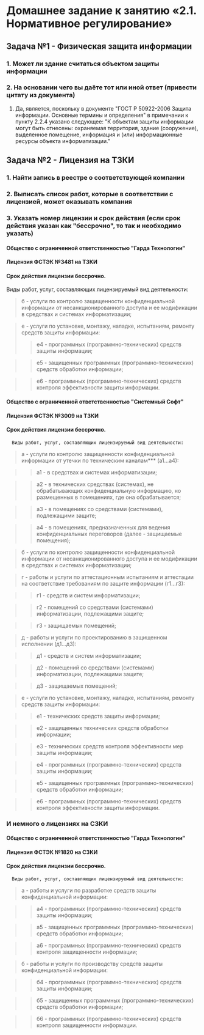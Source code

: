 # Домашнее задание к занятию «2.1. Нормативное регулирование»

   ## Задача №1 - Физическая защита информации ##

### 1. Может ли здание считаться объектом защиты информации
### 2. На основании чего вы даёте тот или иной ответ (привести цитату из документа)

   1. Да, является, поскольку в документе "ГОСТ Р 50922-2006 Защита информации. Основные термины и определения" в примечании к пункту 2.2.4 указано следующее: "К объектам защиты информации могут быть отнесены: охраняемая территория, здание (сооружение), выделенное помещение, информация и (или) информационные ресурсы объекта информатизации."


   ## Задача №2 - Лицензия на ТЗКИ

### 1. Найти запись в реестре о соответствующей компании
### 2. Выписать список работ, которые в соответствии с лицензией, может оказывать компания
### 3. Указать номер лицензии и срок действия (если срок действия указан как "бессрочно", то так и необходимо указать)

   #### Общество с ограниченной ответственностью "Гарда Технологии"
   #### Лицензия ФСТЭК №3481 на ТЗКИ
   #### Cрок действия лицензии бессрочно.
   Виды работ, услуг, составляющих лицензируемый вид деятельности:
   > б - услуги по контролю защищенности конфиденциальной информации от несанкционированного доступа и ее модификации в средствах и системах информатизации;
   
   > е - услуги по установке, монтажу, наладке, испытаниям, ремонту средств защиты информации:
   >> е4 - программных (программно-технических) средств защиты информации;
   
   >> е5 - защищенных программных (программно-технических) средств обработки информации;

   >> е6 - программных (программно-технических) средств контроля эффективности защиты информации.

   #### Общество с ограниченной ответственностью "Системный Софт"
   #### Лицензия ФСТЭК №3009 на ТЗКИ
   #### Cрок действия лицензии бессрочно.
      Виды работ, услуг, составляющих лицензируемый вид деятельности:
   > а - услуги по контролю защищенности конфиденциальной информации от утечки по техническим каналам*** (а1...а4):
   
   >> а1 - в средствах и системах информатизации;
   
   >> а2 - в технических средствах (системах), не обрабатывающих конфиденциальную информацию, но размещенных в помещениях, где она обрабатывается;
   
   >> а3 - в помещениях со средствами (системами), подлежащими защите;
   
   >> а4 - в помещениях, предназначенных для ведения конфиденциальных переговоров (далее - защищаемые помещения);
   
   > б - услуги по контролю защищенности конфиденциальной информации от несанкционированного доступа и ее модификации в средствах и системах информатизации;
   
   > г - работы и услуги по аттестационным испытаниям и аттестации на соответствие требованиям по защите информации (г1...г3):
   
   >> г1 - средств и систем информатизации;
   
   >> г2 - помещений со средствами (системами) информатизации, подлежащими защите;
   
   >> г3 - защищаемых помещений;
   
   > д - работы и услуги по проектированию в защищенном исполнении (д1...д3):
   
   >> д1 - средств и систем информатизации;
   
   >> д2 - помещений со средствами (системами) информатизации, подлежащими защите;
   
   >> д3 - защищаемых помещений;
   
   > е - услуги по установке, монтажу, наладке, испытаниям, ремонту средств защиты информации:
   
   >> е1 - технических средств защиты информации;
   
   >> е2 - защищенных технических средств обработки информации;
   
   >> е3 - технических средств контроля эффективности мер защиты информации;
   
   >> е4 - программных (программно-технических) средств защиты информации;
   
   >> е5 - защищенных программных (программно-технических) средств обработки информации;
   
   >> е6 - программных (программно-технических) средств контроля эффективности защиты информации.

   ### И немного о лицензиях на СЗКИ

   #### Общество с ограниченной ответственностью "Гарда Технологии"
   #### Лицензия ФСТЭК №1820 на СЗКИ
   #### Cрок действия лицензии бессрочно.
      Виды работ, услуг, составляющих лицензируемый вид деятельности:
   
   > а - работы и услуги по разработке средств защиты конфиденциальной информации:
   
   >> а4 - программных (программно-технических) средств защиты информации;  
   
   >> а5 - защищенных программных (программно-технических) средств обработки информации;  
   
   >> а6 - программных (программно-технических) средств контроля защищенности информации;
   
   > б - работы и услуги по производству средств защиты конфиденциальной информации:
   
   >> б4 - программных (программно-технических) средств защиты информации;  
   
   >> б5 - защищенных программных (программно-технических) средств обработки информации;  
   
   >> б6 - программных (программно-технических) средств контроля защищенности информации.

